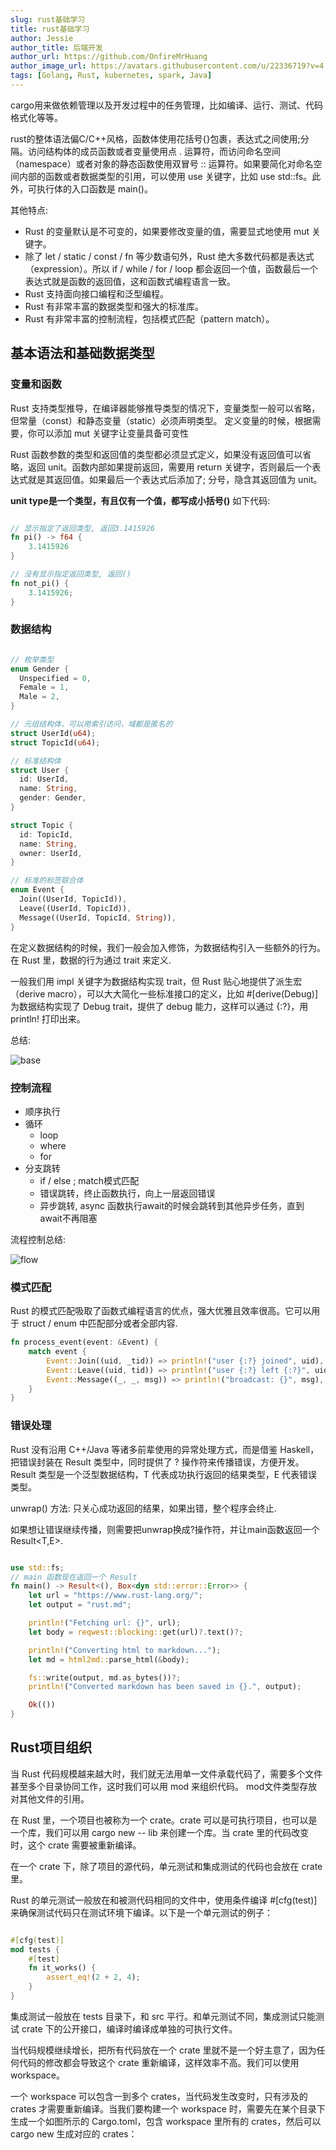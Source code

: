 ```yaml
---
slug: rust基础学习
title: rust基础学习
author: Jessie
author_title: 后端开发
author_url: https://github.com/OnfireMrHuang
author_image_url: https://avatars.githubusercontent.com/u/22336719?v=4
tags: [Golang, Rust, kubernetes, spark, Java]
---
```



cargo用来做依赖管理以及开发过程中的任务管理，比如编译、运行、测试、代码格式化等等。

rust的整体语法偏C/C++风格，函数体使用花括号{}包裹，表达式之间使用;分隔。访问结构体的成员函数或者变量使用点 . 运算符，而访问命名空间（namespace）或者对象的静态函数使用双冒号 :: 运算符。如果要简化对命名空间内部的函数或者数据类型的引用，可以使用 use 关键字，比如 use std::fs。此外，可执行体的入口函数是 main()。

其他特点:

* Rust 的变量默认是不可变的，如果要修改变量的值，需要显式地使用 mut 关键字。
* 除了 let / static / const / fn 等少数语句外，Rust 绝大多数代码都是表达式（expression）。所以 if / while / for / loop 都会返回一个值，函数最后一个表达式就是函数的返回值，这和函数式编程语言一致。
* Rust 支持面向接口编程和泛型编程。
* Rust 有非常丰富的数据类型和强大的标准库。
* Rust 有非常丰富的控制流程，包括模式匹配（pattern match）。

## 基本语法和基础数据类型

### 变量和函数

Rust 支持类型推导，在编译器能够推导类型的情况下，变量类型一般可以省略，但常量（const）和静态变量（static）必须声明类型。
定义变量的时候，根据需要，你可以添加 mut 关键字让变量具备可变性

Rust 函数参数的类型和返回值的类型都必须显式定义，如果没有返回值可以省略，返回 unit。函数内部如果提前返回，需要用 return 关键字，否则最后一个表达式就是其返回值。如果最后一个表达式后添加了; 分号，隐含其返回值为 unit。

**unit type是一个类型，有且仅有一个值，都写成小括号()**
如下代码:

```rust

// 显示指定了返回类型, 返回3.1415926
fn pi() -> f64 { 
    3.1415926
}

// 没有显示指定返回类型, 返回()
fn not_pi() { 
    3.1415926;
}

```

### 数据结构

```rust

// 枚举类型
enum Gender {
  Unspecified = 0,
  Female = 1,
  Male = 2,
}

// 元组结构体，可以用索引访问，域都是匿名的
struct UserId(u64);
struct TopicId(u64);

// 标准结构体
struct User {
  id: UserId,
  name: String,
  gender: Gender,
}

struct Topic {
  id: TopicId,
  name: String,
  owner: UserId,
}

// 标准的标签联合体
enum Event {
  Join((UserId, TopicId)),
  Leave((UserId, TopicId)),
  Message((UserId, TopicId, String)),
}

```

在定义数据结构的时候，我们一般会加入修饰，为数据结构引入一些额外的行为。在 Rust 里，数据的行为通过 trait 来定义.

一般我们用 impl 关键字为数据结构实现 trait，但 Rust 贴心地提供了派生宏（derive macro），可以大大简化一些标准接口的定义，比如 #[derive(Debug)] 为数据结构实现了 Debug trait，提供了 debug 能力，这样可以通过 {:?}，用 println! 打印出来。

总结:

![base](https://static001.geekbang.org/resource/image/15/cb/15e5152fe2b72794074cff40041722cb.jpg?wh=1920x1898)

### 控制流程

* 顺序执行
* 循环
  * loop
  * where
  * for
* 分支跳转
  * if / else ; match模式匹配
  * 错误跳转，终止函数执行，向上一层返回错误
  * 异步跳转, async 函数执行await的时候会跳转到其他异步任务，直到await不再阻塞

流程控制总结:

![flow](https://static001.geekbang.org/resource/image/e3/6c/e3a96ae58a98f46f98b56yya6378b26c.jpg?wh=1920x2144)

### 模式匹配

Rust 的模式匹配吸取了函数式编程语言的优点，强大优雅且效率很高。它可以用于 struct / enum 中匹配部分或者全部内容.

```rust
fn process_event(event: &Event) {
    match event {
        Event::Join((uid, _tid)) => println!("user {:?} joined", uid),
        Event::Leave((uid, tid)) => println!("user {:?} left {:?}", uid, tid),
        Event::Message((_, _, msg)) => println!("broadcast: {}", msg),
    }
}
```

### 错误处理

Rust 没有沿用 C++/Java 等诸多前辈使用的异常处理方式，而是借鉴 Haskell，把错误封装在 Result 类型中，同时提供了 ? 操作符来传播错误，方便开发。Result 类型是一个泛型数据结构，T 代表成功执行返回的结果类型，E 代表错误类型。

unwrap() 方法:  只关心成功返回的结果，如果出错，整个程序会终止.

如果想让错误继续传播，则需要把unwrap换成?操作符，并让main函数返回一个Result<T,E>.

```rust

use std::fs;
// main 函数现在返回一个 Result
fn main() -> Result<(), Box<dyn std::error::Error>> {
    let url = "https://www.rust-lang.org/";
    let output = "rust.md";

    println!("Fetching url: {}", url);
    let body = reqwest::blocking::get(url)?.text()?;

    println!("Converting html to markdown...");
    let md = html2md::parse_html(&body);

    fs::write(output, md.as_bytes())?;
    println!("Converted markdown has been saved in {}.", output);

    Ok(())
}
```

## Rust项目组织

当 Rust 代码规模越来越大时，我们就无法用单一文件承载代码了，需要多个文件甚至多个目录协同工作，这时我们可以用 mod 来组织代码。
mod文件类型存放对其他文件的引用。

在 Rust 里，一个项目也被称为一个 crate。crate 可以是可执行项目，也可以是一个库，我们可以用 cargo new -- lib 来创建一个库。当 crate 里的代码改变时，这个 crate 需要被重新编译。

在一个 crate 下，除了项目的源代码，单元测试和集成测试的代码也会放在 crate 里。

Rust 的单元测试一般放在和被测代码相同的文件中，使用条件编译 #[cfg(test)] 来确保测试代码只在测试环境下编译。以下是一个单元测试的例子：

```rust

#[cfg(test)]
mod tests {
    #[test]
    fn it_works() {
        assert_eq!(2 + 2, 4);
    }
}

```

集成测试一般放在 tests 目录下，和 src 平行。和单元测试不同，集成测试只能测试 crate 下的公开接口，编译时编译成单独的可执行文件。

当代码规模继续增长，把所有代码放在一个 crate 里就不是一个好主意了，因为任何代码的修改都会导致这个 crate 重新编译，这样效率不高。我们可以使用 workspace。

一个 workspace 可以包含一到多个 crates，当代码发生改变时，只有涉及的 crates 才需要重新编译。当我们要构建一个 workspace 时，需要先在某个目录下生成一个如图所示的 Cargo.toml，包含 workspace 里所有的 crates，然后可以 cargo new 生成对应的 crates：



